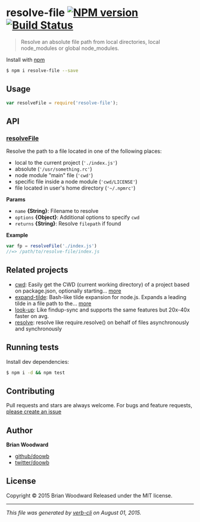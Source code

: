 # resolve-file [![NPM version](https://badge.fury.io/js/resolve-file.svg)](http://badge.fury.io/js/resolve-file)  [![Build Status](https://travis-ci.org/doowb/resolve-file.svg)](https://travis-ci.org/doowb/resolve-file)

> Resolve an absolute file path from local directories, local node_modules or global node_modules.

Install with [npm](https://www.npmjs.com/)

```sh
$ npm i resolve-file --save
```

## Usage

```js
var resolveFile = require('resolve-file');
```

## API

### [resolveFile](index.js#L36)

Resolve the path to a file located in one of the following places:

* local to the current project (`'./index.js'`)
* absolute (`'/usr/something.rc'`)
* node module "main" file (`'cwd'`)
* specific file inside a node module (`'cwd/LICENSE'`)
* file located in user's home directory (`'~/.npmrc'`)

**Params**

* `name` **{String}**: Filename to resolve
* `options` **{Object}**: Additional options to specify `cwd`
* `returns` **{String}**: Resolve `filepath` if found

**Example**

```js
var fp = resolveFile('./index.js')
//=> /path/to/resolve-file/index.js
```

## Related projects

* [cwd](https://github.com/jonschlinkert/cwd): Easily get the CWD (current working directory) of a project based on package.json, optionally starting… [more](https://github.com/jonschlinkert/cwd)
* [expand-tilde](https://github.com/jonschlinkert/expand-tilde): Bash-like tilde expansion for node.js. Expands a leading tilde in a file path to the… [more](https://github.com/jonschlinkert/expand-tilde)
* [look-up](https://github.com/jonschlinkert/look-up): Like findup-sync and supports the same features but 20x-40x faster on avg.
* [resolve](https://github.com/substack/node-resolve): resolve like require.resolve() on behalf of files asynchronously and synchronously

## Running tests

Install dev dependencies:

```sh
$ npm i -d && npm test
```

## Contributing

Pull requests and stars are always welcome. For bugs and feature requests, [please create an issue](https://github.com/doowb/resolve-file/issues/new)

## Author

**Brian Woodward**

+ [github/doowb](https://github.com/doowb)
+ [twitter/doowb](http://twitter.com/doowb)

## License

Copyright © 2015 Brian Woodward
Released under the MIT license.

***

_This file was generated by [verb-cli](https://github.com/assemble/verb-cli) on August 01, 2015._
